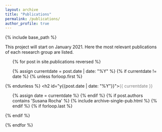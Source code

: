 ```yaml
---
layout: archive
title: "Publications"
permalink: /publications/
author_profile: true
---
```

{% include base_path %}

This project will start on January 2021. Here the most relevant publications of each research group are listed.


<ul>
{% for post in site.publications reversed %}

  {% assign currentdate = post.date | date: "%Y" %}
  {% if currentdate != date %}
    {% unless forloop.first %}</ul>{% endunless %}
    <h2 id="y{{post.date | date: "%Y"}}"><span style="color:gray">{{ currentdate }}</span></h2>
    <ul>
    {% assign date = currentdate %}
  {% endif %}
  {% if post.authors contains 'Susana Rocha' %}
    {% include archive-single-pub.html %}
  {% endif %}
  {% if forloop.last %}</ul>{% endif %}

{% endfor %}
